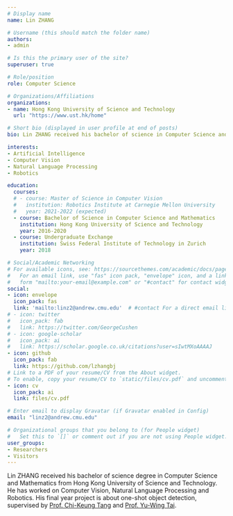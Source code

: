 ```yaml
---
# Display name
name: Lin ZHANG

# Username (this should match the folder name)
authors:
- admin

# Is this the primary user of the site?
superuser: true

# Role/position
role: Computer Science

# Organizations/Affiliations
organizations:
- name: Hong Kong University of Science and Technology
  url: "https://www.ust.hk/home"

# Short bio (displayed in user profile at end of posts)
bio: Lin ZHANG received his bachelor of science in Computer Science and Mathematics degree from Hong Kong University of Science and Technology.  He has worked on Computer Vision, Natural Language Processing and Robotics. His final year project is about one-shot object detection, supervised by Prof. Chi-Keung Tang and Prof. Yu-Wing Tai.

interests:
- Artificial Intelligence
- Computer Vision
- Natural Language Processing
- Robotics

education:
  courses:
  # - course: Master of Science in Computer Vision
  #   institution: Robotics Institute at Carnegie Mellon University
  #   year: 2021-2022 (expected)
  - course: Bachelor of Science in Computer Science and Mathematics
    institution: Hong Kong University of Science and Technology
    year: 2016-2020
  - course: Undergraduate Exchange
    institution: Swiss Federal Institute of Technology in Zurich
    year: 2018

# Social/Academic Networking
# For available icons, see: https://sourcethemes.com/academic/docs/page-builder/#icons
#   For an email link, use "fas" icon pack, "envelope" icon, and a link in the
#   form "mailto:your-email@example.com" or "#contact" for contact widget.
social:
- icon: envelope
  icon_pack: fas
  link: 'mailto:linz2@andrew.cmu.edu'  # #contact For a direct email link, use "mailto:test@example.org".
# - icon: twitter
#   icon_pack: fab
#   link: https://twitter.com/GeorgeCushen
# - icon: google-scholar
#   icon_pack: ai
#   link: https://scholar.google.co.uk/citations?user=sIwtMXoAAAAJ
- icon: github
  icon_pack: fab
  link: https://github.com/lzhangbj
# Link to a PDF of your resume/CV from the About widget.
# To enable, copy your resume/CV to `static/files/cv.pdf` and uncomment the lines below.
- icon: cv
  icon_pack: ai
  link: files/cv.pdf

# Enter email to display Gravatar (if Gravatar enabled in Config)
email: "linz2@andrew.cmu.edu"

# Organizational groups that you belong to (for People widget)
#   Set this to `[]` or comment out if you are not using People widget.
user_groups:
- Researchers
- Visitors
---
```


 <!-- will start his Master of Sicence in Computer Vision Program at Carnegie Mellon University in Spring 2021. Prior to that, he -->

Lin ZHANG received his bachelor of science degree in Computer Science and Mathematics from Hong Kong University of Science and Technology.  He has worked on Computer Vision, Natural Language Processing and Robotics. His final year project is about one-shot object detection, supervised by <a href="http://www.cs.ust.hk/~cktang/bio-sketch-review.htm">Prof. Chi-Keung Tang</a> and <a href="https://www.cse.ust.hk/admin/people/faculty/profile/yuwing">Prof. Yu-Wing Tai</a>. 

